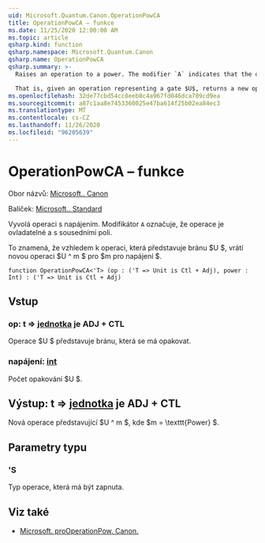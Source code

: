 ```yaml
---
uid: Microsoft.Quantum.Canon.OperationPowCA
title: OperationPowCA – funkce
ms.date: 11/25/2020 12:00:00 AM
ms.topic: article
qsharp.kind: function
qsharp.namespace: Microsoft.Quantum.Canon
qsharp.name: OperationPowCA
qsharp.summary: >-
  Raises an operation to a power. The modifier `A` indicates that the operation is controllable and adjointable.

  That is, given an operation representing a gate $U$, returns a new operation $U^m$ for a power $m$.
ms.openlocfilehash: 32de77cbd54cc8eeb8c4a967fd046dca709cd9ea
ms.sourcegitcommit: a87c1aa8e7453360025e47ba614f25b02ea84ec3
ms.translationtype: MT
ms.contentlocale: cs-CZ
ms.lasthandoff: 11/26/2020
ms.locfileid: "96205639"
---
```

# <a name="operationpowca-function"></a>OperationPowCA – funkce

Obor názvů: [Microsoft.. Canon](xref:Microsoft.Quantum.Canon)

Balíček: [Microsoft.. Standard](https://nuget.org/packages/Microsoft.Quantum.Standard)


Vyvolá operaci s napájením.
Modifikátor `A` označuje, že operace je ovladatelné a s sousedními poli.

To znamená, že vzhledem k operaci, která představuje bránu $U $, vrátí novou operaci $U ^ m $ pro $m pro napájení $.

```qsharp
function OperationPowCA<'T> (op : ('T => Unit is Ctl + Adj), power : Int) : ('T => Unit is Ctl + Adj)
```


## <a name="input"></a>Vstup

### <a name="op--t--unit--is-adj--ctl"></a>op: t => [jednotka](xref:microsoft.quantum.lang-ref.unit)  je ADJ + CTL

Operace $U $ představuje bránu, která se má opakovat.


### <a name="power--int"></a>napájení: [int](xref:microsoft.quantum.lang-ref.int)

Počet opakování $U $.



## <a name="output--t--unit--is-adj--ctl"></a>Výstup: t => [jednotka](xref:microsoft.quantum.lang-ref.unit)  je ADJ + CTL

Nová operace představující $U ^ m $, kde $m = \texttt{Power} $.

## <a name="type-parameters"></a>Parametry typu

### <a name="t"></a>'S

Typ operace, která má být zapnuta.

## <a name="see-also"></a>Viz také

- [Microsoft. proOperationPow. Canon.](xref:Microsoft.Quantum.Canon.OperationPow)